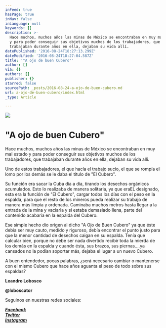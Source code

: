 ```yaml
---
inFeed: true
hasPage: true
inNav: false
inLanguage: null
keywords: []
description: >-
  Hace muchos, muchos años las minas de México se encontraban en muy mal estado
  y para poder conseguir sus objetivos muchos de los trabajadores, que
  trabajaban durante años en ella, dejaban su vida allí.
datePublished: '2016-08-24T18:27:13.299Z'
dateModified: '2016-08-24T18:27:04.587Z'
title: '"A ojo de buen Cubero"'
author: []
via: {}
authors: []
publisher: {}
starred: false
sourcePath: _posts/2016-08-24-a-ojo-de-buen-cubero.md
url: a-ojo-de-buen-cubero/index.html
_type: Article

---
```

![](https://the-grid-user-content.s3-us-west-2.amazonaws.com/74408231-8c36-4f90-a32e-00874c8efe8d.jpg)

# "A ojo de buen Cubero"

Hace muchos, muchos años las minas de México se encontraban en muy mal estado y para poder conseguir sus objetivos muchos de los trabajadores, que trabajaban durante años en ella, dejaban su vida allí.

Uno de estos trabajadores, el que hacía el trabajo sucio, el que se rompía el lomo por los demás se le daba el título de "El Cubero".

Su función era sacar la Cuba día a día, tirando los desechos orgánicos acumulados. Esto lo realizaba de manera solitaria, ya que era ​EL designado, esta era la función de "El Cubero", cargar todos los días con el peso en ​la​ espalda, para que el resto de los mineros pueda realizar su trabajo de manera más limpia y ordenada. Caminaba muchos metros hasta llegar a la entrada de la mina y vaciarla y si estaba demasiado llena, parte del contenido acabaría en la espalda del Cubero.​

Ese simple hecho dio origen al dicho "A Ojo de Buen Cubero" ya que éste debía ser muy ​cauto, medido y riguroso, debía encontrar el punto justo para ​que la menor cantidad de desechos caigan en su espalda. Tenía que calcular bien, porque no debe ser nada divertido recibir toda la mierda de los demás en la espalda y cuando ésta, sus brazos​, sus piernas​....ya cansados no ​la ​podían ​soportar más, dejaba el lugar a un nuevo Cubero.

A buen entendedor, pocas palabras, ¿será necesario cambiar o mantenerse con el mismo Cubero que hace años aguanta el peso de todo sobre sus espaldas?

**Leandro Lobosco**

**@loboscator**

Seguinos en nuestras redes sociales:

_**[Facebook][0]**_  
_**[Twitter][1]**_  
_**[Instagram][2]**_

[0]: https://www.facebook.com/pasionfortineraoficial/
[1]: https://twitter.com/PasionFortinera
[2]: https://www.instagram.com/pasionfortinera/